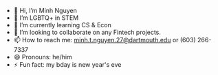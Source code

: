 - 👋 Hi, I’m Minh Nguyen
- 👀 I’m LGBTQ+ in STEM
- 🌱 I’m currently learning CS & Econ
- 💞️ I’m looking to collaborate on any Fintech projects.
- 📫 How to reach me: minh.t.nguyen.27@dartmouth.edu or (603) 266-7337
- 😄 Pronouns: he/him
- ⚡ Fun fact: my bday is new year's eve

<!---
Minh-Nguyen-2005/Minh-Nguyen-2005 is a ✨ special ✨ repository
--->
